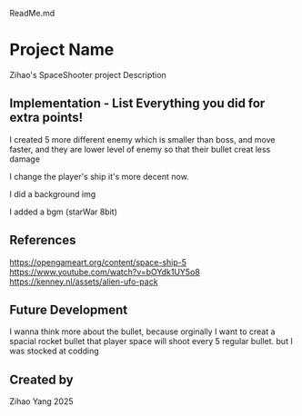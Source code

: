 ReadMe.md
# Project Name
Zihao's SpaceShooter  project
Description
## Implementation - List Everything you did for extra points!
I created 5 more different enemy which is smaller than boss, and move faster, and they are lower level of enemy so that their bullet creat less damage

I change the player's ship it's more decent now.

I did a background img

I added  a bgm (starWar 8bit)
## References
https://opengameart.org/content/space-ship-5
https://www.youtube.com/watch?v=bOYdk1UY5o8
https://kenney.nl/assets/alien-ufo-pack

## Future Development
I wanna think more about the bullet, because orginally I want to creat a spacial rocket bullet that player space will shoot every 5 regular bullet. but I was stocked at codding
## Created by
Zihao Yang 2025